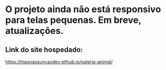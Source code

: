 # O projeto ainda não está responsivo para telas pequenas. Em breve, atualizações.
## Link do site hospedado:
https://hiagoassuncaodev.github.io/galeria-animal/
